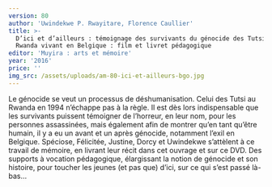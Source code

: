 ```yaml
---
version: 80
author: 'Uwindekwe P. Rwayitare, Florence Caullier'
title: >-
  D’ici et d’ailleurs : témoignage des survivants du génocide des Tutsi du
  Rwanda vivant en Belgique : film et livret pédagogique
editor: 'Muyira : arts et mémoire'
year: '2016'
price: ''
img_src: /assets/uploads/am-80-ici-et-ailleurs-bgo.jpg
---
```

Le génocide se veut un processus de déshumanisation. Celui des Tutsi au
 Rwanda en 1994 n’échappe pas à la règle. Il est dès lors indispensable que
 les survivants puissent témoigner de l’horreur, en leur nom, pour les personnes
 assassinées, mais également afin de montrer qu’en tant qu’être humain,
 il y a eu un avant et un après génocide, notamment l’exil en Belgique.
 Spéciose, Félicitée, Justine, Dorcy et Uwindekwe s’attèlent à ce travail de
 mémoire, en livrant leur récit dans cet ouvrage et sur ce DVD. Des supports
 à vocation pédagogique, élargissant la notion de génocide et son histoire,
 pour toucher les jeunes (et pas que) d’ici, sur ce qui s’est passé là-bas…
